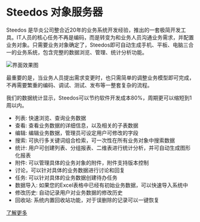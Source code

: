 # Steedos 对象服务器

Steedos 是华炎公司整合近20年的业务系统开发经验，推出的一套极简开发工具。IT人员的核心任务不再是编码，而是转变为和业务人员沟通业务需求，并配置业务对象。只需要业务对象确定了，Steedos即可自动生成手机、平板、电脑三合一的业务系统，包含完整的数据浏览、管理、统计分析功能。

![界面效果图](https://steedos.github.io/docs/assets/mac_ipad_iphone_home.png)

最重要的是，当业务人员提出需求变更时，也只需简单的调整业务模型即可完成，不再需要繁重的编码、调试、测试、发布等一整套复杂的流程。

我们的数据统计显示，Steedos可以节约软件开发成本80%，周期更可以缩短到1周以内。

  - 列表: 快速浏览、查询业务数据
  - 查看: 查看业务数据的详细信息，以及相关的子表数据
  - 编辑: 编辑业务数据，管理员可设定用户可修改的字段
  - 搜索: 可执行多关键词组合检索，可一次性在所有业务对象中搜索数据
  - 统计: 用户可创建列表、分组报表、二维表进行统计分析，并可自动生成图形化报表
  - 附件: 可以管理具体的业务对象的附件，附件支持版本控制
  - 讨论，可以针对具体的业务数据进行讨论和回复
  - 任务: 可以针对具体的业务数据创建待办任务
  - 数据导入: 如果您的Excel表格中已经有初始业务数据，可以快速导入系统中
  - 修改历史: 自动记录用户对业务数据的修改历史
  - 回收站: 系统内置回收站功能，对于误删除的记录可以一键恢复

[了解更多](https://steedos.github.io/)

